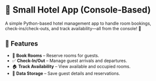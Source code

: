 # 🏨 Small Hotel App (Console-Based)  

A simple Python-based hotel management app to handle room bookings, check-ins/check-outs, and track availability—all from the console! 🚀  

## 📌 Features  
- 📅 **Book Rooms** – Reserve rooms for guests.  
- ✅ **Check-In/Out** – Manage guest arrivals and departures.  
- 🏠 **Track Availability** – View available and occupied rooms.  
- 💾 **Data Storage** – Save guest details and reservations.  
